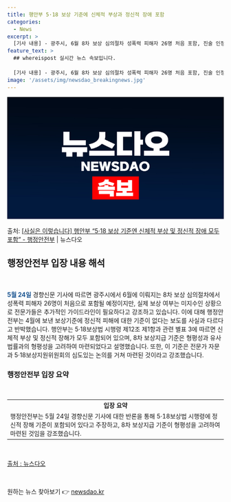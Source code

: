 ```yaml
---
title: 행안부 5·18 보상 기준에 신체적 부상과 정신적 장애 포함
categories:
  - News
excerpt: >
  [기사 내용] - 광주시, 6월 8차 보상 심의절차 성폭력 피해자 26명 처음 포함, 진술 인정 받아도 보상…
feature_text: >
  ## whereispost 실시간 뉴스 속보입니다.

  [기사 내용] - 광주시, 6월 8차 보상 심의절차 성폭력 피해자 26명 처음 포함, 진술 인정 받아도 보상…
image: '/assets/img/newsdao_breakingnews.jpg'
---
```


![뉴스다오 속보](/assets/img/newsdao_breakingnews.jpg)

<p>출처: <a href="https://newsdao.kr/3913" rel="dofollow">[사실은 이렇습니다] 행안부 “5·18 보상 기준엔 신체적 부상 및 정신적 장애 모두 포함” - 행정안전부</a> | 뉴스다오</p>

<h2 data-ke-size="size26">행정안전부 입장 내용 해석</h2>
<p data-ke-size="size16">&nbsp;</p>
<p><b><span style="color: #1a5490;">5월 24일</span></b> 경향신문 기사에 따르면 광주시에서 6월에 이뤄지는 8차 보상 심의절차에서 성폭력 피해자 26명이 처음으로 포함될 예정이지만, 실제 보상 여부는 미지수인 상황으로 전문가들은 추가적인 가이드라인이 필요하다고 강조하고 있습니다. 이에 대해 행정안전부는 4월에 보낸 보상기준에 정신적 피해에 대한 기준이 없다는 보도를 사실과 다르다고 반박했습니다. 행안부는 5·18보상법 시행령 제12조 제1항과 관련 별표 3에 따르면 신체적 부상 및 정신적 장해가 모두 포함되어 있으며, 8차 보상지급 기준은 형평성과 유사 법률과의 형평성을 고려하여 마련되었다고 설명했습니다. 또한, 이 기준은 전문가 자문과 5·18보상지원위원회의 심도있는 논의를 거쳐 마련된 것이라고 강조했습니다.</p>
<h3 data-ke-size="size24">행정안전부 입장 요약</h3>
<p data-ke-size="size16">&nbsp;</p>
<table>
<tbody>
<tr>
<td style="text-align: center; height: 17px;"><b>입장 요약</b></td>
</tr>
<tr>
<td style="text-align: left; height: 17px;">행정안전부는 5월 24일 경향신문 기사에 대한 반론을 통해 5·18보상법 시행령에 정신적 장해 기준이 포함되어 있다고 주장하고, 8차 보상지급 기준이 형평성을 고려하여 마련된 것임을 강조했습니다.</td>
</tr>
</tbody>
</table>
<p data-ke-size="size16">&nbsp;</p>
<p><a href="https://newsdao.kr/3913">출처 : 뉴스다오</a></p>
<p data-ke-size="size16">&nbsp;</p>
 

원하는 뉴스 찾아보기 👉 <a href="https://newsdao.kr" rel="dofollow">newsdao.kr</a>


